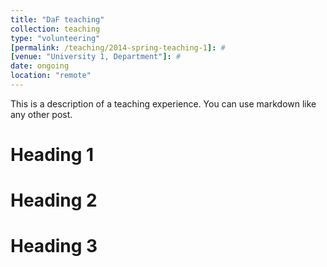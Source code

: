 ```yaml
---
title: "DaF teaching"
collection: teaching
type: "volunteering"
[permalink: /teaching/2014-spring-teaching-1]: #
[venue: "University 1, Department"]: #
date: ongoing
location: "remote"
---
```


This is a description of a teaching experience. You can use markdown like any other post.

Heading 1
======

Heading 2
======

Heading 3
======
